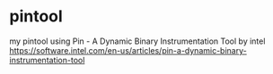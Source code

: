 # pintool
my pintool using Pin - A Dynamic Binary Instrumentation Tool by intel
https://software.intel.com/en-us/articles/pin-a-dynamic-binary-instrumentation-tool
